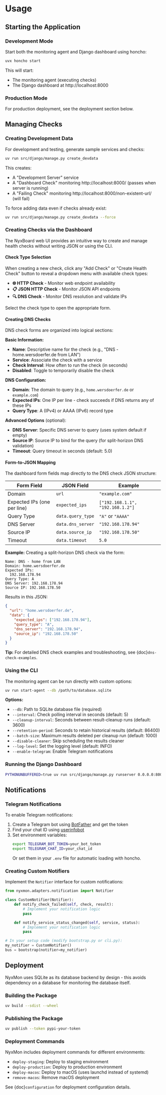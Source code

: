 # Usage

## Starting the Application

### Development Mode

Start both the monitoring agent and Django dashboard using honcho:

```bash
uvx honcho start
```

This will start:
- The monitoring agent (executing checks)
- The Django dashboard at http://localhost:8000

### Production Mode

For production deployment, see the deployment section below.

## Managing Checks

### Creating Development Data

For development and testing, generate sample services and checks:

```bash
uv run src/django/manage.py create_devdata
```

This creates:
- A "Development Server" service
- A "Dashboard Check" monitoring http://localhost:8000/ (passes when server is running)
- A "Failing Check" monitoring http://localhost:8000/non-existent-url/ (will fail)

To force adding data even if checks already exist:

```bash
uv run src/django/manage.py create_devdata --force
```

### Creating Checks via the Dashboard

The NyxBoard web UI provides an intuitive way to create and manage health checks without writing JSON or using the CLI.

#### Check Type Selection

When creating a new check, click any "Add Check" or "Create Health Check" button to reveal a dropdown menu with available check types:

- **🌐 HTTP Check** - Monitor web endpoint availability
- **📋 JSON HTTP Check** - Monitor JSON API endpoints
- **🔍 DNS Check** - Monitor DNS resolution and validate IPs

Select the check type to open the appropriate form.

#### Creating DNS Checks

DNS check forms are organized into logical sections:

**Basic Information:**
- **Name**: Descriptive name for the check (e.g., "DNS - home.wersdoerfer.de from LAN")
- **Service**: Associate the check with a service
- **Check Interval**: How often to run the check (in seconds)
- **Disabled**: Toggle to temporarily disable the check

**DNS Configuration:**
- **Domain**: The domain to query (e.g., `home.wersdoerfer.de` or `example.com`)
- **Expected IPs**: One IP per line - check succeeds if DNS returns any of these IPs
- **Query Type**: A (IPv4) or AAAA (IPv6) record type

**Advanced Options** (optional):
- **DNS Server**: Specific DNS server to query (uses system default if empty)
- **Source IP**: Source IP to bind for the query (for split-horizon DNS validation)
- **Timeout**: Query timeout in seconds (default: 5.0)

#### Form-to-JSON Mapping

The dashboard form fields map directly to the DNS check JSON structure:

| Form Field | JSON Field | Example |
|------------|-----------|---------|
| Domain | `url` | `"example.com"` |
| Expected IPs (one per line) | `expected_ips` | `["192.168.1.1", "192.168.1.2"]` |
| Query Type | `data.query_type` | `"A"` or `"AAAA"` |
| DNS Server | `data.dns_server` | `"192.168.178.94"` |
| Source IP | `data.source_ip` | `"192.168.178.50"` |
| Timeout | `data.timeout` | `5.0` |

**Example:** Creating a split-horizon DNS check via the form:
```
Name: DNS - home from LAN
Domain: home.wersdoerfer.de
Expected IPs:
  192.168.178.94
Query Type: A
DNS Server: 192.168.178.94
Source IP: 192.168.178.50
```

Results in this JSON:
```json
{
  "url": "home.wersdoerfer.de",
  "data": {
    "expected_ips": ["192.168.178.94"],
    "query_type": "A",
    "dns_server": "192.168.178.94",
    "source_ip": "192.168.178.50"
  }
}
```

**Tip:** For detailed DNS check examples and troubleshooting, see {doc}`dns-check-examples`.

### Using the CLI

The monitoring agent can be run directly with custom options:

```bash
uv run start-agent --db /path/to/database.sqlite
```

**Options:**
- `--db`: Path to SQLite database file (required)
- `--interval`: Check polling interval in seconds (default: 5)
- `--cleanup-interval`: Seconds between result-cleanup runs (default: 3600)
- `--retention-period`: Seconds to retain historical results (default: 86400)
- `--batch-size`: Maximum results deleted per cleanup run (default: 1000)
- `--disable-cleaner`: Skip scheduling the results cleaner
- `--log-level`: Set the logging level (default: INFO)
- `--enable-telegram`: Enable Telegram notifications

### Running the Django Dashboard

```bash
PYTHONUNBUFFERED=true uv run src/django/manage.py runserver 0.0.0.0:8000
```

## Notifications

### Telegram Notifications

To enable Telegram notifications:

1. Create a Telegram bot using [BotFather](https://t.me/botfather) and get the token
2. Find your chat ID using [userinfobot](https://t.me/userinfobot)
3. Set environment variables:
   ```bash
   export TELEGRAM_BOT_TOKEN=your_bot_token
   export TELEGRAM_CHAT_ID=your_chat_id
   ```
   Or set them in your `.env` file for automatic loading with honcho.

### Creating Custom Notifiers

Implement the `Notifier` interface for custom notifications:

```python
from nyxmon.adapters.notification import Notifier

class CustomNotifier(Notifier):
    def notify_check_failed(self, check, result):
        # Implement your notification logic
        pass

    def notify_service_status_changed(self, service, status):
        # Implement your notification logic
        pass

# In your setup code (modify bootstrap.py or cli.py):
my_notifier = CustomNotifier()
bus = bootstrap(notifier=my_notifier)
```

## Deployment

NyxMon uses SQLite as its database backend by design - this avoids dependency on a database for monitoring the database itself.

### Building the Package

```bash
uv build --sdist --wheel
```

### Publishing the Package

```bash
uv publish --token pypi-your-token
```

### Deployment Commands

NyxMon includes deployment commands for different environments:

- `deploy-staging`: Deploy to staging environment
- `deploy-production`: Deploy to production environment
- `deploy-macos`: Deploy to macOS (uses launchd instead of systemd)
- `remove-macos`: Remove macOS deployment

See {doc}`configuration` for deployment configuration details.
